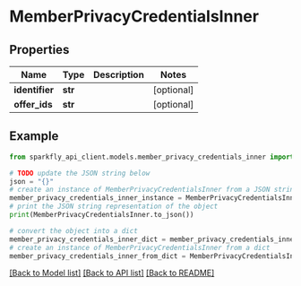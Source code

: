 # MemberPrivacyCredentialsInner


## Properties

Name | Type | Description | Notes
------------ | ------------- | ------------- | -------------
**identifier** | **str** |  | [optional] 
**offer_ids** | **str** |  | [optional] 

## Example

```python
from sparkfly_api_client.models.member_privacy_credentials_inner import MemberPrivacyCredentialsInner

# TODO update the JSON string below
json = "{}"
# create an instance of MemberPrivacyCredentialsInner from a JSON string
member_privacy_credentials_inner_instance = MemberPrivacyCredentialsInner.from_json(json)
# print the JSON string representation of the object
print(MemberPrivacyCredentialsInner.to_json())

# convert the object into a dict
member_privacy_credentials_inner_dict = member_privacy_credentials_inner_instance.to_dict()
# create an instance of MemberPrivacyCredentialsInner from a dict
member_privacy_credentials_inner_from_dict = MemberPrivacyCredentialsInner.from_dict(member_privacy_credentials_inner_dict)
```
[[Back to Model list]](../README.md#documentation-for-models) [[Back to API list]](../README.md#documentation-for-api-endpoints) [[Back to README]](../README.md)


